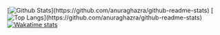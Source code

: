 [![Github Stats](https://github-readme-stats.vercel.app/api?username=mohammadhb&hide_border=true&show_icons=true&bg_color=30,e96443,904e95&title_color=fff&text_color=fff")](https://github.com/anuraghazra/github-readme-stats)
[![Top Langs](https://github-readme-stats.vercel.app/api/top-langs/?username=mohammadhb&hide_border=true&layout=compact")](https://github.com/anuraghazra/github-readme-stats)
[![Wakatime stats](https://github-readme-stats.vercel.app/api/wakatime?username=mohammadhb)](https://github.com/anuraghazra/github-readme-stats)

<!--
**mohammadhb/mohammadhb** is a ✨ _special_ ✨ repository because its `README.md` (this file) appears on your GitHub profile.

Here are some ideas to get you started:

- 🔭 I’m currently working on ...
- 🌱 I’m currently learning ...
- 👯 I’m looking to collaborate on ...
- 🤔 I’m looking for help with ...
- 💬 Ask me about ...
- 📫 How to reach me: ...
- 😄 Pronouns: ...
- ⚡ Fun fact: ...
-->
